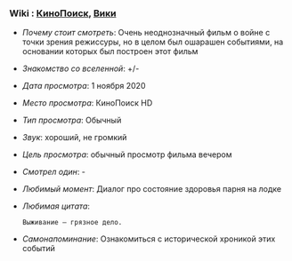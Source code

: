 ### Wiki : [КиноПоиск](https://www.kinopoisk.ru/film/931677/), [Вики](https://ru.wikipedia.org/wiki/%D0%94%D1%8E%D0%BD%D0%BA%D0%B5%D1%80%D0%BA_(%D1%84%D0%B8%D0%BB%D1%8C%D0%BC,_2017))

- _Почему стоит смотреть_: Очень неоднозначный фильм о войне с точки зрения режиссуры, но в целом был ошарашен событиями, на основании которых был построен этот фильм

- _Знакомство со вселенной_: +/-
- _Дата просмотра_: 1 ноября 2020
- _Место просмотра_: КиноПоиск HD
- _Тип просмотра_: Обычный
- _Звук_: хороший, не громкий
- _Цель просмотра_: обычный просмотр фильма вечером
- _Смотрел один_: -
- _Любимый момент_: Диалог про состояние здоровья парня на лодке
- _Любимая цитата_:

  ```
  Выживание — грязное дело.
  ```

- _Самонапоминание_: Ознакомиться с исторической хроникой этих событий
